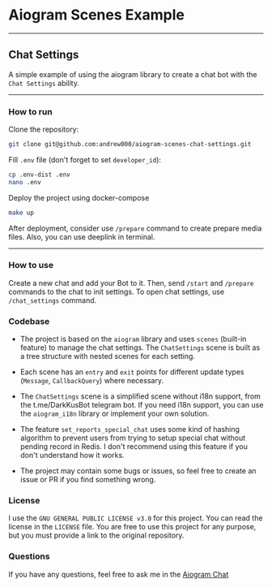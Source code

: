 # Aiogram Scenes Example

___

## Chat Settings

A simple example of using the aiogram library to create a chat bot with the `Chat Settings` ability.
___

### How to run

Clone the repository:

```bash
git clone git@github.com:andrew000/aiogram-scenes-chat-settings.git
```

Fill `.env` file (don't forget to set `developer_id`):

```bash
cp .env-dist .env
nano .env
```

Deploy the project using docker-compose

```bash
make up
```

After deployment, consider use `/prepare` command to create prepare media files. Also, you can use deeplink in terminal.
___

### How to use

Create a new chat and add your Bot to it. Then, send `/start` and `/prepare` commands to the chat to init settings.
To open chat settings, use `/chat_settings` command.

### Codebase

* The project is based on the `aiogram` library and uses `scenes` (built-in feature) to manage the chat settings.
  The `ChatSettings` scene is built as a tree structure with nested scenes for each setting.

* Each scene has an `entry` and `exit` points for different update types (`Message`, `CallbackQuery`) where necessary.

* The `ChatSettings` scene is a simplified scene without i18n support, from the t.me/DarkKusBot telegram bot.
  If you need i18n support, you can use the `aiogram_i18n` library or implement your own solution.

* The feature `set_reports_special_chat` uses some kind of hashing algorithm to prevent users from trying to setup
  special chat without pending record in Redis. I don't recommend using this feature if you don't understand how it
  works.

* The project may contain some bugs or issues, so feel free to create an issue or PR if you find something wrong.

### License

I use the `GNU GENERAL PUBLIC LICENSE v3.0` for this project. You can read the license in the `LICENSE` file.
You are free to use this project for any purpose, but you must provide a link to the original repository.

### Questions

If you have any questions, feel free to ask me in the [Aiogram Chat](https://t.me/aiogram_pcr)
